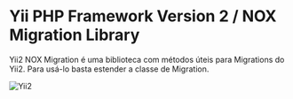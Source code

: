 Yii PHP Framework Version 2 / NOX Migration Library
===================================================

Yii2 NOX Migration é uma biblioteca com métodos úteis para Migrations do Yii2. Para usá-lo basta estender a classe de Migration.

![Yii2](https://img.shields.io/badge/Powered_by-Yii_Framework-green.svg?style=flat)
